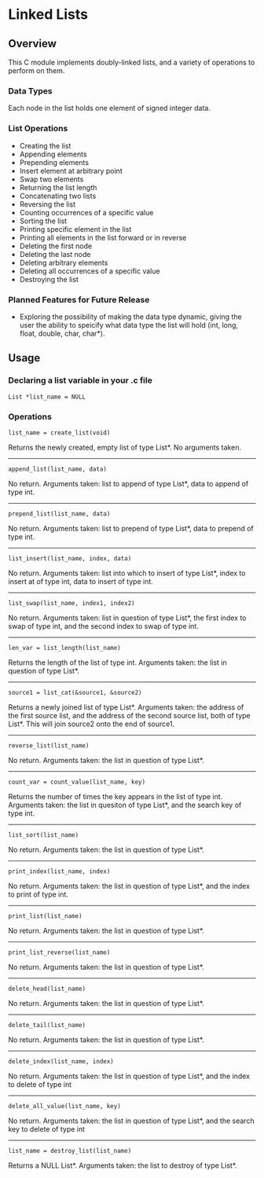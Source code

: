 # Linked Lists

## Overview

This C module implements doubly-linked lists, and a variety of operations to perform on them. 

### Data Types

Each node in the list holds one element of signed integer data. 

### List Operations

- Creating the list
- Appending elements
- Prepending elements
- Insert element at arbitrary point
- Swap two elements
- Returning the list length
- Concatenating two lists
- Reversing the list
- Counting occurrences of a specific value
- Sorting the list
- Printing specific element in the list
- Printing all elements in the list forward or in reverse
- Deleting the first node
- Deleting the last node
- Deleting arbitrary elements
- Deleting all occurrences of a specific value
- Destroying the list

### Planned Features for Future Release

- Exploring the possibility of making the data type dynamic, giving the user the ability to speicify what data type the list will hold (int, long, float, double, char, char*).

## Usage

### Declaring a list variable in your .c file

`List *list_name = NULL`

### Operations

`list_name = create_list(void)`

Returns the newly created, empty list of type List\*. No arguments taken.

---

`append_list(list_name, data)`

No return. Arguments taken: list to append of type List\*, data to append of type int.

---

`prepend_list(list_name, data)`

No return. Arguments taken: list to prepend of type List\*, data to prepend of type int.

---

`list_insert(list_name, index, data)`

No return. Arguments taken: list into which to insert of type List\*, index to insert at of type int, data to insert of type int.

---

`list_swap(list_name, index1, index2)`

No return. Arguments taken: list in question of type List\*, the first index to swap of type int, and the second index to swap of type int.

---

`len_var = list_length(list_name)`

Returns the length of the list of type int. Arguments taken: the list in question of type List\*.

---

`source1 = list_cat(&source1, &source2)`

Returns a newly joined list of type List\*. Arguments taken: the address of the first source list, and the address of the second source list, both of type List\*. This will join source2 onto the end of source1.  

---

`reverse_list(list_name)`

No return. Arguments taken: the list in question of type List\*.

---

`count_var = count_value(list_name, key)`

Returns the number of times the key appears in the list of type int. Arguments taken: the list in quesiton of type List\*, and the search key of type int. 

---

`list_sort(list_name)`

No return. Arguments taken: the list in question of type List\*. 

---

`print_index(list_name, index)`

No return. Arguments taken: the list in question of type List\*, and the index to print of type int.

---

`print_list(list_name)`

No return. Arguments taken: the list in question of type List\*.

---

`print_list_reverse(list_name)`

No return. Arguments taken: the list in question of type List\*.

---

`delete_head(list_name)`

No return. Arguments taken: the list in question of type List\*.

---

`delete_tail(list_name)`

No return. Arguments taken: the list in question of type List\*.

---

`delete_index(list_name, index)`

No return. Arguments taken: the list in question of type List\*, and the index to delete of type int

---

`delete_all_value(list_name, key)`

No return. Arguments taken: the list in question of type List\*, and the search key to delete of type int

---

`list_name = destroy_list(list_name)`

Returns a NULL List\*. Arguments taken: the list to destroy of type List\*. 

